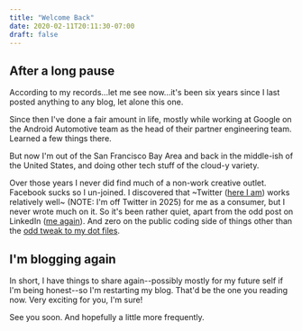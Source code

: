 ```yaml
---
title: "Welcome Back"
date: 2020-02-11T20:11:30-07:00
draft: false
---
```


## After a long pause

According to my records...let me see now...it's been six years
since I last posted anything to any blog, let alone this one.

Since then I've done a fair amount in life, mostly while working
at Google on the Android Automotive team as the head of their partner
engineering team. Learned a few things there.

But now I'm out of the San Francisco Bay Area and back in the middle-ish
of the United States, and doing other tech stuff of the cloud-y variety.

Over those years I never did find much of a non-work creative outlet.
Facebook sucks so I un-joined. I discovered that ~Twitter ([here I am](https://twitter.com/dvhthomas)) works relatively well~ (NOTE: I'm off Twitter in 2025)
for me as a consumer, but I never wrote much on it. So it's been rather quiet, apart from the odd post on LinkedIn ([me again](https://www.linkedin.com/in/dylan-thomas/)). And zero on the public coding
side of things other than the [odd tweak to my dot files](https://github.com/dvhthomas/dotfiles).

## I'm blogging again

In short, I have things to share again--possibly mostly for my future self
if I'm being honest--so I'm restarting my blog. That'd be the one you reading now. Very exciting for you, I'm sure!

See you soon. And hopefully a little more frequently.
